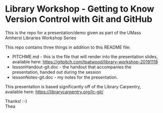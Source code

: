 # Library Workshop - Getting to Know Version Control with Git and GitHub

This is the repo for a presentation/demo given as part of the UMass Amherst Libraries Workshop Series

This repo contains three things in addition to this README file: 

* PITCHME.md - this is the file that will render into the presentation slides, available here: https://gitpitch.com/tpatwood/library-workshop-20191118
* lessonHandout-git.doc - the handout that accompanies the presentation, handed out during the session
* lessonNotes-git.doc - my notes for the presentation. 

This presentation is based significantly off of the Library Carpentry, available here: https://librarycarpentry.org/lc-git/ 

Thanks! :-)  
    Thea
